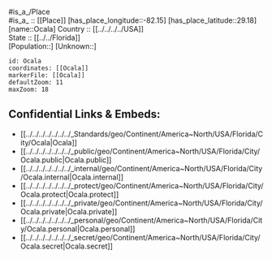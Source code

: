 ﻿---
location: [29.18,-82.15] 
mapzoom: [7,12] 
mapmarker: city 
type: City
tags:
- geo/City


SpocWebEntityId: 33051
isDeleted: false
confidential: public

---
#is_a_/Place  
#is_a_ :: [[Place]] 
[has_place_longitude::-82.15] 
[has_place_latitude::29.18] 
[name::Ocala] 
Country :: [[../../../../USA]]  
State :: [[../../Florida]]  
[Population::] 
[Unknown::] 


```leaflet
id: Ocala
coordinates: [[Ocala]] 
markerFile: [[Ocala]] 
defaultZoom: 11 
maxZoom: 18
```


## Confidential Links & Embeds: 
- [[../../../../../../../_Standards/geo/Continent/America~North/USA/Florida/City/Ocala|Ocala]] 
- [[../../../../../../../_public/geo/Continent/America~North/USA/Florida/City/Ocala.public|Ocala.public]] 
- [[../../../../../../../_internal/geo/Continent/America~North/USA/Florida/City/Ocala.internal|Ocala.internal]] 
- [[../../../../../../../_protect/geo/Continent/America~North/USA/Florida/City/Ocala.protect|Ocala.protect]] 
- [[../../../../../../../_private/geo/Continent/America~North/USA/Florida/City/Ocala.private|Ocala.private]] 
- [[../../../../../../../_personal/geo/Continent/America~North/USA/Florida/City/Ocala.personal|Ocala.personal]] 
- [[../../../../../../../_secret/geo/Continent/America~North/USA/Florida/City/Ocala.secret|Ocala.secret]] 
